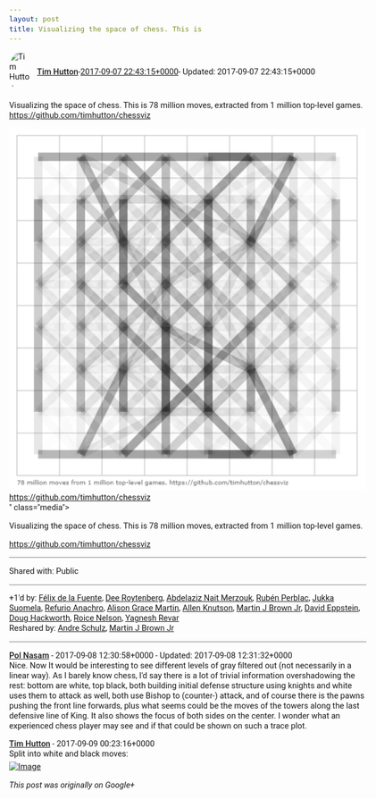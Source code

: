 ```yaml
---
layout: post
title: Visualizing the space of chess. This is
---
```


<html><head><meta charset="utf-8"><title>Visualizing the space of chess. This is 78 million moves, extracted from 1 mi...</title><style>body {font: 11pt Roboto, Arial, sans-serif; max-width: 640px; margin: 24px;}.author-photo {border-radius: 50%; margin-right: 10px; width: 40px;}.author {font-weight: 500;}.main-content {margin: 15px 0 15px;}.post-title {font-weight: bold;}.location {display: block; margin-top: 15px;}.location img {float: left; margin-right: 5px; width: 20px;}.media-link {display: inline-block; max-width: 100%; vertical-align: top;}.media-link p {margin-top: 5px; max-height: 4em; overflow: scroll;}.media {max-height: 100vh; max-width: 100%;}.video-placeholder {background: black; display: flex; height: 300px; max-width: 100%; width: 640px;}.play-icon {border-bottom: 30px solid transparent; border-left: 50px solid white; border-top: 30px solid transparent; color: white; margin: auto;}.album {max-height: 800px; overflow: scroll; width: calc(100vw - 48px);}.album .media-link {margin-right: 5px; max-width: 250px;}.album .media {max-height: 250px;}.link-embed {border-top: 1px solid lightgrey; display: block; margin-top: 20px;}.link-embed img {max-width: 100%;}.inline-link-embed {display: block;}.inline-link-embed img {vertical-align: middle;}.link-title {display: inline-block; font-size: medium; font-weight: 300; padding-left: 1em;}.reshare-attribution {display: block; font-weight: bold; margin-bottom: 10px;}.poll-image {margin-bottom: 5px; max-height: 300px; max-width: 500px;}.poll-choice {align-items: center; display: flex; margin-bottom: 5px; max-width: 500px;}.poll-choice-percentage {background-color: lightblue; height: 100%; left: 0; position: absolute; z-index: -1;}.poll-choice-selected {margin-right: 5px;}.poll-choice-results {border: 1px solid lightgray; border-radius: 5px; display: flex; line-height: 40px; overflow: hidden; padding: 0 8px; position: relative;}.poll-choice-results, .poll-choice-description {flex-grow: 1; margin-right: 10px;}.poll-choice-image {width: 100%;}.poll-choice-image, .poll-choice-image img {max-height: 40px; max-width: 100px;}.poll-choice-votes {max-height: 100px; overflow: auto;}.plus-entity-embed {color: black; display: block; text-decoration: none;}.plus-entity-embed-cover-photo {max-height: 300px; max-width: 100%;}.plus-entity-embed-info {padding: 0 1em 1em;}.plus-entity-embed-info h2 {font-weight: 500; margin: 10px 0;}.plus-entity-embed-info p {font-size: small; margin: 0;}.collection-owner-avatar {border-radius: 50%; border: 2px solid white; height: 40px; margin-top: -22px;}.visibility {padding: 1em 0; border-top: 1px solid grey;}.post-activity {padding: 1em 0; border-top: 1px solid grey;}.comments {border-top: 1px solid gray; padding-top: 1em;}.comment + .comment {margin-top: 1em;}.comment .media-link, .comment .inline-link-embed {margin-top: 5px;}</style></head><body><div style="margin-bottom:1em;"><div style="display:flex; align-items:center"><img class="author-photo" src="https://lh4.googleusercontent.com/-epo4ZZKNqEw/AAAAAAAAAAI/AAAAAAAAVSU/qu3LpcHEnoQ/s64-c/photo.jpg" alt="Tim Hutton"><a href="https://plus.google.com/+TimHutton" target="_blank" class="author">Tim Hutton</a> - <a target="_blank" href="https://plus.google.com/+TimHutton/posts/6Y9wwiP3MZs">2017-09-07 22:43:15+0000</a><span> - Updated: 2017-09-07 22:43:15+0000</span></div><div class="main-content">Visualizing the space of chess. This is 78 million moves, extracted from 1 million top-level games.<br><a rel="nofollow" target="_blank" href="https://github.com/timhutton/chessviz" class="ot-anchor bidi_isolate" jslog="10929; track:click" dir="ltr">https://github.com/timhutton/chessviz</a></div><a href="/assets/chessviz78M.png" target="_blank" class="media-link"><img src="/assets/chessviz78M.png" alt="Visualizing the space of chess. This is 78 million moves, extracted from 1 million top-level games.

https://github.com/timhutton/chessviz" class="media"><p>Visualizing the space of chess. This is 78 million moves, extracted from 1 million top-level games.

https://github.com/timhutton/chessviz</p></a></div><div class="visibility">Shared with: Public</div><div class="post-activity"><div class="plus-oners">+1'd by: <a href="https://plus.google.com/108682007639723663861">Félix de la Fuente</a>, <a href="https://plus.google.com/+DeeRoytenberg">Dee Roytenberg</a>, <a href="https://plus.google.com/114982179961753756261">Abdelaziz Nait Merzouk</a>, <a href="https://plus.google.com/+RubénPerblac">Rubén Perblac</a>, <a href="https://plus.google.com/+JukkaSuomela">Jukka Suomela</a>, <a href="https://plus.google.com/+RefurioAnachro">Refurio Anachro</a>, <a href="https://plus.google.com/118320887831309218676">Alison Grace Martin</a>, <a href="https://plus.google.com/+AllenKnutson">Allen Knutson</a>, <a href="https://plus.google.com/108537601590134698281">Martin J Brown Jr</a>, <a href="https://plus.google.com/100003628603413742554">David Eppstein</a>, <a href="https://plus.google.com/111750881748363551870">Doug Hackworth</a>, <a href="https://plus.google.com/+RoiceNelson">Roice Nelson</a>, <a href="https://plus.google.com/+Yagnesh">Yagnesh Revar</a></div><div class="resharers">Reshared by: <a href="https://plus.google.com/112582901549166431017">Andre Schulz</a>, <a href="https://plus.google.com/108537601590134698281">Martin J Brown Jr</a></div></div><div class="comments"><div class="comment"><a target="_blank" href="https://plus.google.com/+PolNasam" class="author">Pol Nasam</a><span class="time"> - 2017-09-08 12:30:58+0000</span><span> - Updated: 2017-09-08 12:31:32+0000</span><div class="comment-content">Nice. Now It would be interesting to see different levels of gray filtered out (not necessarily in a linear way). As I barely know chess, I&#39;d say there is a lot of trivial information overshadowing the rest: bottom are white, top black, both building initial defense structure using knights and white uses them to attack as well, both use Bishop to (counter-) attack, and of course there is the pawns pushing the front line forwards, plus what seems could be the moves of the towers along the last defensive line of King. It also shows the focus of both sides on the center. I wonder what an experienced chess player may see and if that could be shown on such a trace plot.</div></div><div class="comment"><a target="_blank" href="https://plus.google.com/+TimHutton" class="author">Tim Hutton</a><span class="time"> - 2017-09-09 00:23:16+0000</span><div class="comment-content">Split into white and black moves:<br></div><a href="https://lh3.googleusercontent.com/ZkNnzF1OLgBVjC_eWnynMCba4_coBntIDB2wQXJiVIvLiD3iPhisLuRePfc1plPKuOeas0MD2RE" target="_blank" class="media-link"><img src="https://lh3.googleusercontent.com/ZkNnzF1OLgBVjC_eWnynMCba4_coBntIDB2wQXJiVIvLiD3iPhisLuRePfc1plPKuOeas0MD2RE" alt="Image" class="media"></a></div></div></body></html>

<i>This post was originally on Google+</i>